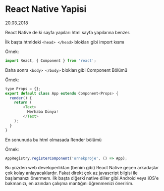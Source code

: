 # React Native Yapisi

20.03.2018

React Native de ki sayfa yapıları html sayfa yapılarına benzer.

İlk başta htmldeki `<head> </head>` blokları gibi import kısmı

Örnek:
``` javascript
import React, { Component } from 'react';
```

Daha sonra `<body> </body>` blokları gibi Component Bölümü

Örnek: 
``` javascript
type Props = {};
export default class App extends Component<Props> {
  render() {
    return (
        <Text>
          Merhaba Dünya!
        </Text>
    );
  }
}
```
En sonunuda bu html olmasada Render bölümü

Örnek:
``` javascript
AppRegistry.registerComponent('ornekproje', () => App);
```

Bu yüzden web developerlıktan (benim gibi) React Native geçen arkadaşlar çok kolay anlayacaklardır. Fakat direkt çok az javascript bilgisi ile başlamanızı önermem. İlk başta diğerki native diller gibi Android veya iOS'e bakmanızı, en azından çalışma mantığını öğrenmenizi öneririm. 
